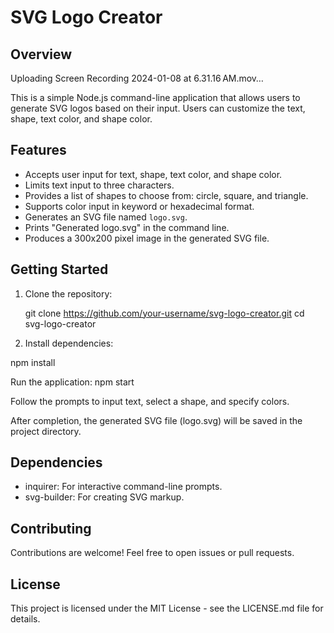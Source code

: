 # SVG Logo Creator

## Overview


Uploading Screen Recording 2024-01-08 at 6.31.16 AM.mov…


This is a simple Node.js command-line application that allows users to generate SVG logos based on their input. Users can customize the text, shape, text color, and shape color.

## Features

- Accepts user input for text, shape, text color, and shape color.
- Limits text input to three characters.
- Provides a list of shapes to choose from: circle, square, and triangle.
- Supports color input in keyword or hexadecimal format.
- Generates an SVG file named `logo.svg`.
- Prints "Generated logo.svg" in the command line.
- Produces a 300x200 pixel image in the generated SVG file.

## Getting Started

1. Clone the repository:

   git clone https://github.com/your-username/svg-logo-creator.git
   cd svg-logo-creator

2. Install dependencies:


npm install

Run the application:
npm start

Follow the prompts to input text, select a shape, and specify colors.

After completion, the generated SVG file (logo.svg) will be saved in the project directory.

## Dependencies

- inquirer: For interactive command-line prompts.
- svg-builder: For creating SVG markup.

## Contributing
Contributions are welcome! Feel free to open issues or pull requests.

## License
This project is licensed under the MIT License - see the LICENSE.md file for details.
